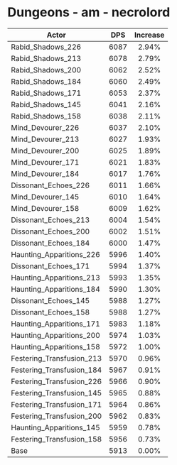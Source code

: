 # Dungeons - am - necrolord
| Actor | DPS | Increase |
|---|:---:|:---:|
|Rabid_Shadows_226|6087|2.94%|
|Rabid_Shadows_213|6078|2.79%|
|Rabid_Shadows_200|6062|2.52%|
|Rabid_Shadows_184|6060|2.49%|
|Rabid_Shadows_171|6053|2.37%|
|Rabid_Shadows_145|6041|2.16%|
|Rabid_Shadows_158|6038|2.11%|
|Mind_Devourer_226|6037|2.10%|
|Mind_Devourer_213|6027|1.93%|
|Mind_Devourer_200|6025|1.89%|
|Mind_Devourer_171|6021|1.83%|
|Mind_Devourer_184|6017|1.76%|
|Dissonant_Echoes_226|6011|1.66%|
|Mind_Devourer_145|6010|1.64%|
|Mind_Devourer_158|6009|1.62%|
|Dissonant_Echoes_213|6004|1.54%|
|Dissonant_Echoes_200|6002|1.51%|
|Dissonant_Echoes_184|6000|1.47%|
|Haunting_Apparitions_226|5996|1.40%|
|Dissonant_Echoes_171|5994|1.37%|
|Haunting_Apparitions_213|5993|1.35%|
|Haunting_Apparitions_184|5990|1.30%|
|Dissonant_Echoes_145|5988|1.27%|
|Dissonant_Echoes_158|5988|1.27%|
|Haunting_Apparitions_171|5983|1.18%|
|Haunting_Apparitions_200|5974|1.03%|
|Haunting_Apparitions_158|5972|1.00%|
|Festering_Transfusion_213|5970|0.96%|
|Festering_Transfusion_184|5967|0.91%|
|Festering_Transfusion_226|5966|0.90%|
|Festering_Transfusion_145|5965|0.88%|
|Festering_Transfusion_171|5964|0.86%|
|Festering_Transfusion_200|5962|0.83%|
|Haunting_Apparitions_145|5959|0.78%|
|Festering_Transfusion_158|5956|0.73%|
|Base|5913|0.00%|
